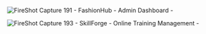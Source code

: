 ![FireShot Capture 191 - FashionHub - Admin Dashboard - ](https://github.com/user-attachments/assets/93dd7f15-ffcd-457d-8024-709b0bc47bfc)

![FireShot Capture 193 - SkillForge - Online Training Management - ](https://github.com/user-attachments/assets/bbc58242-8b2f-4a06-8edf-2fb16d3d0428)
